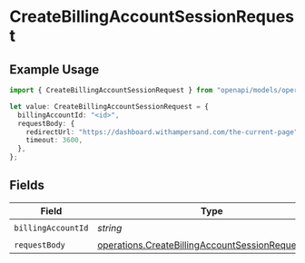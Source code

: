 # CreateBillingAccountSessionRequest

## Example Usage

```typescript
import { CreateBillingAccountSessionRequest } from "openapi/models/operations";

let value: CreateBillingAccountSessionRequest = {
  billingAccountId: "<id>",
  requestBody: {
    redirectUrl: "https://dashboard.withampersand.com/the-current-page",
    timeout: 3600,
  },
};
```

## Fields

| Field                                                                                                                  | Type                                                                                                                   | Required                                                                                                               | Description                                                                                                            |
| ---------------------------------------------------------------------------------------------------------------------- | ---------------------------------------------------------------------------------------------------------------------- | ---------------------------------------------------------------------------------------------------------------------- | ---------------------------------------------------------------------------------------------------------------------- |
| `billingAccountId`                                                                                                     | *string*                                                                                                               | :heavy_check_mark:                                                                                                     | N/A                                                                                                                    |
| `requestBody`                                                                                                          | [operations.CreateBillingAccountSessionRequestBody](../../models/operations/createbillingaccountsessionrequestbody.md) | :heavy_minus_sign:                                                                                                     | N/A                                                                                                                    |